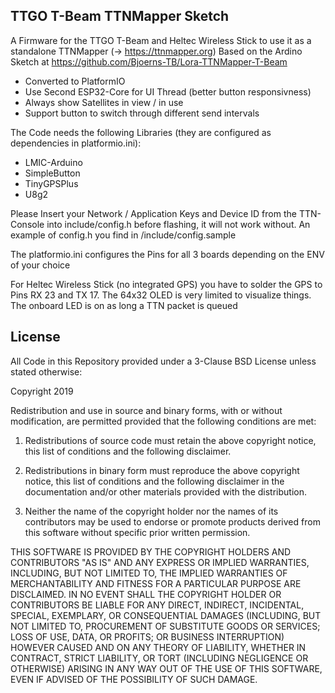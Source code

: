 ## TTGO T-Beam TTNMapper Sketch

A Firmware for the TTGO T-Beam and Heltec Wireless Stick to use it as a standalone TTNMapper (-> https://ttnmapper.org)
Based on the Ardino Sketch at https://github.com/Bjoerns-TB/Lora-TTNMapper-T-Beam

- Converted to PlatformIO
- Use Second ESP32-Core for UI Thread (better button responsivness)
- Always show Satellites in view / in use
- Support button to switch through different send intervals

The Code needs the following Libraries (they are configured as dependencies in platformio.ini):

- LMIC-Arduino
- SimpleButton
- TinyGPSPlus
- U8g2

Please Insert your Network / Application Keys and Device ID from the TTN-Console into include/config.h before flashing, it will not work without. An example of config.h you find in /include/config.sample

The platformio.ini configures the Pins for all 3 boards depending on the ENV of your choice

For Heltec Wireless Stick (no integrated GPS) you have to solder the GPS to Pins RX 23 and TX 17. The 64x32 OLED is very limited to visualize things. The onboard LED is on as long a TTN packet is queued

## License

All Code in this Repository provided under a 3-Clause BSD License unless stated otherwise:

Copyright 2019 <Stefan Brand>

Redistribution and use in source and binary forms, with or without modification, are permitted provided that the following conditions are met:

1. Redistributions of source code must retain the above copyright notice, this list of conditions and the following disclaimer.

2. Redistributions in binary form must reproduce the above copyright notice, this list of conditions and the following disclaimer in the documentation and/or other materials provided with the distribution.

3. Neither the name of the copyright holder nor the names of its contributors may be used to endorse or promote products derived from this software without specific prior written permission.

THIS SOFTWARE IS PROVIDED BY THE COPYRIGHT HOLDERS AND CONTRIBUTORS "AS IS" AND ANY EXPRESS OR IMPLIED WARRANTIES, INCLUDING, BUT NOT LIMITED TO, THE IMPLIED WARRANTIES OF MERCHANTABILITY AND FITNESS FOR A PARTICULAR PURPOSE ARE DISCLAIMED. IN NO EVENT SHALL THE COPYRIGHT HOLDER OR CONTRIBUTORS BE LIABLE FOR ANY DIRECT, INDIRECT, INCIDENTAL, SPECIAL, EXEMPLARY, OR CONSEQUENTIAL DAMAGES (INCLUDING, BUT NOT LIMITED TO, PROCUREMENT OF SUBSTITUTE GOODS OR SERVICES; LOSS OF USE, DATA, OR PROFITS; OR BUSINESS INTERRUPTION) HOWEVER CAUSED AND ON ANY THEORY OF LIABILITY, WHETHER IN CONTRACT, STRICT LIABILITY, OR TORT (INCLUDING NEGLIGENCE OR OTHERWISE) ARISING IN ANY WAY OUT OF THE USE OF THIS SOFTWARE, EVEN IF ADVISED OF THE POSSIBILITY OF SUCH DAMAGE.
